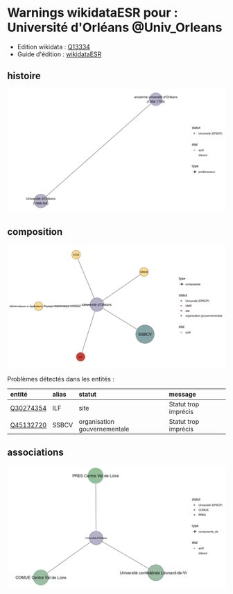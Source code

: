 Warnings wikidataESR pour : Université d'Orléans @Univ_Orleans
================

- Edition wikidata : [Q13334](https://www.wikidata.org/wiki/Q13334)
- Guide d'édition : [wikidataESR](https://github.com/cpesr/wikidataESR/)



## histoire 

![Graphique non généré](https://github.com/cpesr/wikidataESR/blob/master/plots/etablissements/Q13334-histoire.png) 



## composition 

![Graphique non généré](https://github.com/cpesr/wikidataESR/blob/master/plots/etablissements/Q13334-composition.png) 



Problèmes détectés dans les entités :

|entité                                               |alias |statut                       |message              |
|:----------------------------------------------------|:-----|:----------------------------|:--------------------|
|[Q30274354](https://www.wikidata.org/wiki/Q30274354) |ILF   |site                         |Statut trop imprécis |
|[Q45132720](https://www.wikidata.org/wiki/Q45132720) |SSBCV |organisation gouvernementale |Statut trop imprécis |


## associations 

![Graphique non généré](https://github.com/cpesr/wikidataESR/blob/master/plots/etablissements/Q13334-associations.png) 

